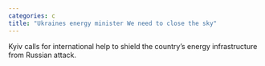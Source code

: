 ```yaml
---
categories: c
title: "Ukraines energy minister We need to close the sky"
---
```

Kyiv calls for international help to shield the country’s energy infrastructure from Russian attack.